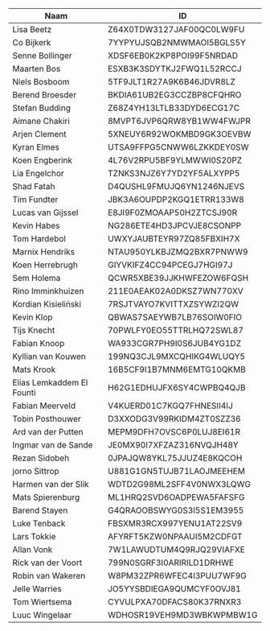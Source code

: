 |Naam|ID|
|---|---|
|Lisa Beetz|Z64X0TDW3127JAF00QC0LW9FU|
|Co Bijkerk|7YYPYUJSQB2NMWMAOI5BGLS5Y|
|Senne Bollinger|XDSF6EB0K2KP8POI99F5NRDAD|
|Maarten Bos|ESXB3K3SDYTKJ2FWQ1L52RCCJ|
|Niels Bosboom|5TF9JLT1R27A9K6B46JDVR8LZ|
|Berend Broesder|BKDIA61UB2EG3CCZBP8CFQHRO|
|Stefan Budding|Z68Z4YH13LTLB33DYD6ECG17C|
|Aimane Chakiri|8MVPT6JVP6QRW8YB1WW4FWJPR|
|Arjen Clement|5XNEUY6R92WOKMBD9GK3OEVBW|
|Kyran Elmes|UTSA9FFPG5CNWW6LZKKDEY0SW|
|Koen Engberink|4L76V2RPU5BF9YLMWWI0S20PZ|
|Lia Engelchor|TZNKS3NJZ6Y7YD2YF5ALXYPP5|
|Shad Fatah|D4QUSHL9FMUJQ6YN1246NJEVS|
|Tim Fundter|JBK3A6OUPDP2KGQ1ETRR133W8|
|Lucas van Gijssel|E8JI9F0ZMOAAP50H2ZTCSJ90R|
|Kevin Habes|NG286ETE4HD3JPCVJE8CSONPP|
|Tom Hardebol|UWXYJAUBTEYR97ZQ85FBXIH7X|
|Marnix Hendriks|NTAU950YLKBJZMQ2BXR7PNWW9|
|Koen Herrebrugh|GIYVKIFZ4CC94PCEGJ7HGI97J|
|Sem Holema|QCWR5XBE39JJKHWFEZOW6FQSH|
|Rino Imminkhuizen|211E0AEAK02A0DKSZ7WN770XV|
|Kordian Kisieliński|7RSJTVAYO7KVITTXZSYWZI2QW|
|Kevin Klop|QBWAS7SAEYWB7LB76SOIW0FIO|
|Tijs Knecht|70PWLFY0EO55TTRLHQ72SWL87|
|Fabian Knoop|WA933CGR7PH9I0S6JUB4YG1DZ|
|Kyllian van Kouwen|199NQ3CJL9MXCQHIKG4WLUQY5|
|Mats Krook|16B5CF9I1B7MNM6EMTG10QKMB|
|Elias Lemkaddem El Founti|H62G1EDHUJFX6SY4CWPBQ4QJB|
|Fabian Meerveld|V4KUERD01C7KGQ7FHNESII4IJ|
|Tobin Posthouwer|D3XXODG3V99RKIDM4ZT0SZZ36|
|Ard van der Putten|MEPM9DFH7OVSC6P0LUJ8EI61R|
|Ingmar van de Sande|JE0MX90I7XFZAZ316NVQJH48Y|
|Rezan Sidobeh|0JPAJQW8YKL75JJUZ4E8KQCOH|
|jorno Sittrop|U881G1GN5TUJB71LAOJMEEHEM|
|Harmen van der Slik|WDTD2G98ML2SFF4V0NWX3LQWG|
|Mats Spierenburg|ML1HRQ2SVD6OADPEWA5FAFSFG|
|Barend Stayen|G4QRAOOBSWYG0S3I5S1EM3955|
|Luke Tenback|FBSXMR3RCX997YENU1AT22SV9|
|Lars Tokkie|AFYRFT5KZW0NPAAUI5M2CDFGT|
|Allan Vonk|7W1LAWUDTUM4Q9RJQ29VIAFXE|
|Rick van der Voort|799N0SGRF3I0ARIRILD1DRHWE|
|Robin van Wakeren|W8PM32ZPR6WFEC4I3PUU7WF9G|
|Jelle Warries|JO5YYSBDIEGA9QUMCYF0OVJ81|
|Tom Wiertsema|CYVULPXA70DFACS80K37RNXR3|
|Luuc Wingelaar|WDHOSR19VEH9MD3WBKWPMBW1G|
